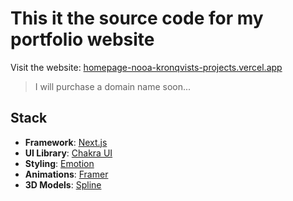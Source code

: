 # This it the source code for my portfolio website

Visit the website: [homepage-nooa-kronqvists-projects.vercel.app](https://homepage-nooa-kronqvists-projects.vercel.app/)

> I will purchase a domain name soon...


## Stack

- **Framework**: [Next.js](https://nextjs.org/)
- **UI Library**: [Chakra UI](https://chakra-ui.com/)
- **Styling**: [Emotion](https://emotion.sh/docs/introduction)
- **Animations**: [Framer](https://www.framer.com/)
- **3D Models**: [Spline](https://spline.design/)